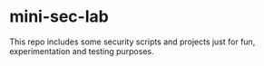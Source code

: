 # mini-sec-lab
This repo includes some security scripts and projects just for fun, experimentation and testing purposes.
